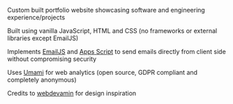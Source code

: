 Custom built portfolio website showcasing software and engineering experience/projects

Built using vanilla JavaScript, HTML and CSS (no frameworks or external libraries except EmailJS)

Implements [EmailJS](https://www.emailjs.com/) and [Apps Script](https://developers.google.com/apps-script) to send emails directly from client side without compromising security

Uses [Umami](https://umami.is/) for web analytics (open source, GDPR compliant and completely anonymous)

Credits to [webdevamin](https://webdevamin.com/) for design inspiration
